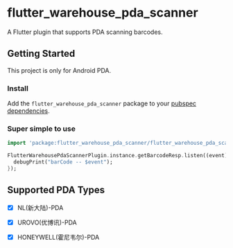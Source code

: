 # flutter_warehouse_pda_scanner

A Flutter plugin that supports PDA scanning barcodes.

## Getting Started

This project is only for Android PDA.

### Install

Add the `flutter_warehouse_pda_scanner` package to your
[pubspec dependencies](https://pub.dev/packages/flutter_warehouse_pda_scanner/install).

### Super simple to use

```dart
import 'package:flutter_warehouse_pda_scanner/flutter_warehouse_pda_scanner_plugin.dart';

FlutterWarehousePdaScannerPlugin.instance.getBarcodeResp.listen((event) {
  debugPrint("barCode -- $event");
});
```

## Supported PDA Types
-  [x] NL(新大陆)-PDA
-  [x] UROVO(优博讯)-PDA
-  [x] HONEYWELL(霍尼韦尔)-PDA


